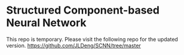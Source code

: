 # Structured Component-based Neural Network
This repo is temporary. Please visit the following repo for the updated version. https://github.com/JLDeng/SCNN/tree/master
